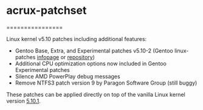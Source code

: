 # acrux-patchset
================

Linux kernel v5.10 patches including additional features:

- Gentoo Base, Extra, and Experimental patches v5.10-2 (Gentoo linux-patches [infopage](http://dev.gentoo.org/~mpagano/genpatches/) or [repository](https://gitweb.gentoo.org/proj/linux-patches.git))
- Additional CPU optimization options now included in Gentoo Experimental patches
- Silence AMD PowerPlay debug messages
- Remove NTFS3 patch version 9 by Paragon Software Group (still buggy)

These patches can be applied directly on top of the vanilla Linux kernel version [5.10.1](https://cdn.kernel.org/pub/linux/kernel/v5.x/linux-5.10.1.tar.xz).
